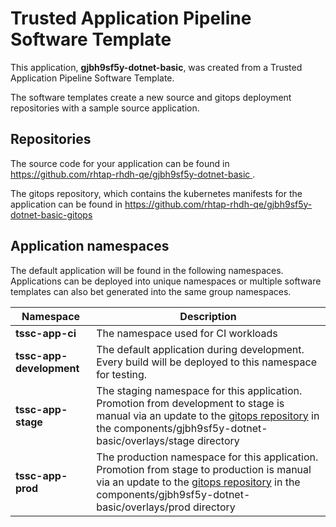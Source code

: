 # Trusted Application Pipeline Software Template

This application, **gjbh9sf5y-dotnet-basic**, was created from a Trusted Application Pipeline Software Template.

The software templates create a new source and gitops deployment repositories with a sample source application. 

## Repositories

The source code for your application can be found in [https://github.com/rhtap-rhdh-qe/gjbh9sf5y-dotnet-basic ](https://github.com/rhtap-rhdh-qe/gjbh9sf5y-dotnet-basic ).
 
The gitops repository, which contains the kubernetes manifests for the application can be found in 
[https://github.com/rhtap-rhdh-qe/gjbh9sf5y-dotnet-basic-gitops ](https://github.com/rhtap-rhdh-qe/gjbh9sf5y-dotnet-basic-gitops ) 

## Application namespaces 

The default application will be found in the following namespaces. Applications can be deployed into unique namespaces or multiple software templates can also bet generated into the same group namespaces.  

|  Namespace   |  Description   |  
| -------- | -------- |
| **tssc-app-ci** | The namespace used for CI workloads |
| **tssc-app-development** | The default application during development. Every build will be deployed to this namespace for testing. |
| **tssc-app-stage** | The staging namespace for this application. Promotion from development to stage is manual via an update to the [gitops repository](https://github.com/rhtap-rhdh-qe/gjbh9sf5y-dotnet-basic-gitops ) in the components/gjbh9sf5y-dotnet-basic/overlays/stage directory |
| **tssc-app-prod** | The production namespace for this application. Promotion from stage to production is manual via an update to the [gitops repository](https://github.com/rhtap-rhdh-qe/gjbh9sf5y-dotnet-basic-gitops ) in the components/gjbh9sf5y-dotnet-basic/overlays/prod directory |